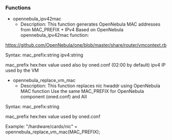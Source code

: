 
### Functions

 - opennebula_ipv42mac
    - Description:
This function generates OpenNebula MAC addresses from MAC_PREFIX + IPv4
Based on OpenNebula opennebula_ipv42mac function:

https://github.com/OpenNebula/one/blob/master/share/router/vmcontext.rb

Syntax:
mac_prefix:string ipv4:string

mac_prefix hex:hex value used also by oned.conf (02:00 by default)
ipv4 IP used by the VM

 - opennebula_replace_vm_mac
    - Description:
This function replaces nic hwaddr using OpenNebula MAC function
Use the same MAC_PREFIX for OpenNebula component (oned.conf) and AII

Syntax:
mac_prefix:string

mac_prefix hex:hex value used by oned.conf

Example:
"/hardware/cards/nic" = opennebula_replace_vm_mac(MAC_PREFIX);

